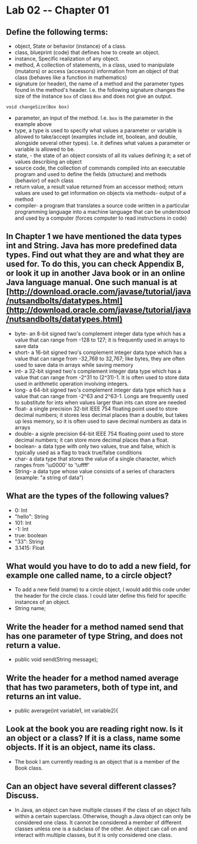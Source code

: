 # Lab 02 -- Chapter 01

## Define the following terms:
* object, State or behavior (instance) of a class.
* class, blueprint (code) that defines how to create an object.
* instance, Specific realization of any object.
* method, A collection of statements, in a class, used to manipulate (mutators) or access (accessors) information from an object of that class (behaves like a function in mathematics)
* signature (or header), the name of a method and the parameter types found in the method's header. I.e. the following signature changes the size of the instance `box` of class `Box` and does not give an output.
```
void changeSize(Box box)
```
* parameter, an input of the method. I.e. `box` is the parameter in the example above
* type, a type is used to specify what values a parameter or variable is allowed to take/accept (examples include int, boolean, and double, alongside several other types). I.e. it defines what values a parameter or variable is allowed to be.
* state, - the state of an object consists of all its values defining it; a set of values describing an object
* source code, the collection of commands compiled into an executable program and used to define the fields (structure) and methods (behavior) of each class
* return value, a result value returned from an accessor method; return values are used to get information on objects via methods- output of a method
* compiler- a program that translates a source code written in a particular programming language into a machine language that can be understood and used by a computer (forces computer to read instructions in code)

## In Chapter 1 we have mentioned the data types int and String. Java has more predefined data types. Find out what they are and what they are used for. To do this, you can check Appendix B, or look it up in another Java book or in an online Java language manual. One such manual is at [http://download.oracle.com/javase/tutorial/java/nutsandbolts/datatypes.html](http://download.oracle.com/javase/tutorial/java/nutsandbolts/datatypes.html)
* byte- an 8-bit signed two's complement integer data type which has a value that can range from -128 to 127; it is frequently used in arrays to save data
* short- a 16-bit signed two's complement integer data type which has a value that can range from -32,768 to 32,767; like bytes, they are often used to save data in arrays while saving memory
* int- a 32-bit signed two's complement integer data type which has a value that can range from -2^31 to (2^31)-1. It is often used to store data used in arithmetic operation involving integers.
* long- a 64-bit signed two's complement integer data type which has a value that can range from -2^63 and 2^63-1. Longs are frequently used to substitute for ints when values larger than ints can store are needed
* float- a single precision 32-bit IEEE 754 floating point used to store decimal numbers; it stores less decimal places than a double, but takes up less memory, so it is often used to save decimal numbers as data in arrays
* double- a signle precision 64-bit IEEE 754 floating point used to store decimal numbers; it can store more decimal places than a float.
* boolean- a data type with only two values, true and false, which is typically used as a flag to track true/false conditions
* char- a data type that stores the value of a single character, which ranges from '\u0000' to '\uffff'
* String- a data type whose value consists of a series of characters (example: "a string of data")

## What are the types of the following values?

* 0: Int
* "hello": String
* 101: Int
* -1: Int
* true: boolean
* "33": String
* 3.1415: Float

## What would you have to do to add a new field, for example one called name, to a circle object?
* To add a new field (name) to a circle object, I would add this code under the header for the circle class. I could later define this field for specific instances of an object.
* String name;

## Write the header for a method named send that has one parameter of type String, and does not return a value.
* public void send(String message);

## Write the header for a method named average that has two parameters, both of type int, and returns an int value.
* public average(int variable1, int variable2){

## Look at the book you are reading right now. Is it an object or a class? If it is a class, name some objects. If it is an object, name its class.
* The book I am currently reading is an object that is a member of the Book class.

## Can an object have several different classes? Discuss.
*  In Java, an object can have multiple classes if the class of an object falls within a certain superclass. Otherwise, though a Java object can only be considered one class. It cannot be considered a member of different classes unless one is a subclass of the other. An object can call on and interact with multiple classes, but it is only considered one class.
